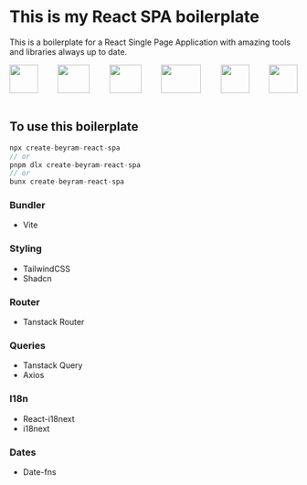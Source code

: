 # This is my React SPA boilerplate

This is a boilerplate for a React Single Page Application with amazing tools and libraries always up to date.

<div style="display:flex; justify-content:space-between; align-items:center">
<img src="https://upload.wikimedia.org/wikipedia/commons/thumb/f/f1/Vitejs-logo.svg/1039px-Vitejs-logo.svg.png" width=50 height=50/>
<img src="https://upload.wikimedia.org/wikipedia/commons/thumb/3/30/React_Logo_SVG.svg/1200px-React_Logo_SVG.svg.png" width=56 height=50/>
<img src="https://avatars.githubusercontent.com/u/139895814?v=4" width=56 height=50/>
<img src="https://upload.wikimedia.org/wikipedia/commons/thumb/d/d5/Tailwind_CSS_Logo.svg/2560px-Tailwind_CSS_Logo.svg.png" width=70 height=50/>
<img src="https://tanstack.com/assets/splash-dark-8nwlc0Nt.png" width=50 height=50/>
<img src="https://avatars.githubusercontent.com/u/8546082?s=280&v=4" width=50 height=50/>
</div>

<br/>

## To use this boilerplate

```js
npx create-beyram-react-spa
// or
pnpm dlx create-beyram-react-spa
// or
bunx create-beyram-react-spa
```

### Bundler

- Vite

### Styling

- TailwindCSS
- Shadcn

### Router

- Tanstack Router

### Queries

- Tanstack Query
- Axios

### I18n

- React-i18next
- i18next

### Dates

- Date-fns
